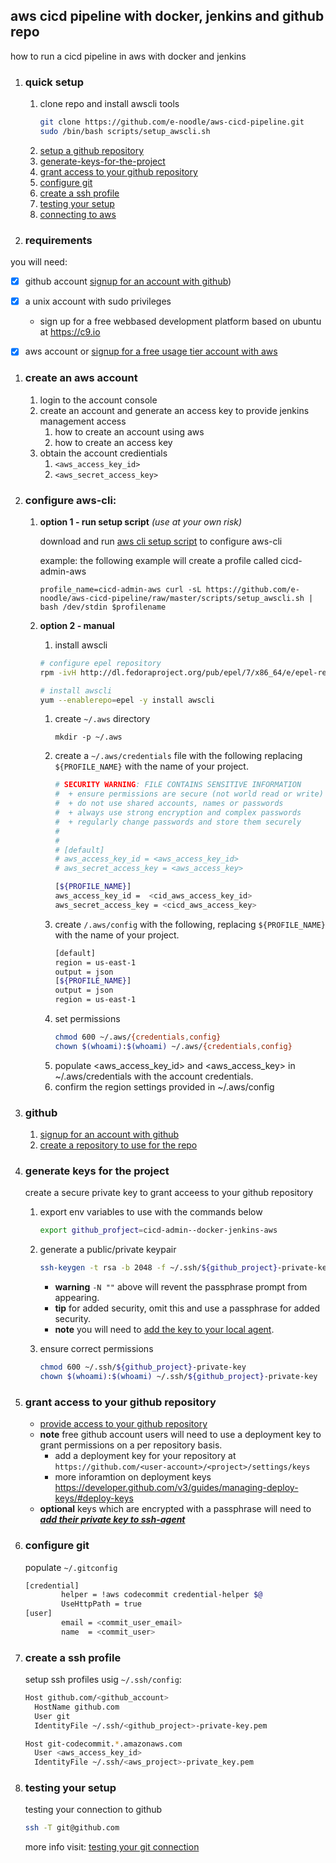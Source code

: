 

## aws cicd pipeline with docker, jenkins and github repo

how to run a cicd pipeline in aws with docker and jenkins

1. ### quick setup

   1. clone repo and install awscli tools
      ```bash
      git clone https://github.com/e-noodle/aws-cicd-pipeline.git
      sudo /bin/bash scripts/setup_awscli.sh
      ```
   1. [setup a github repository](#github)
   1. [generate-keys-for-the-project](#generate-keys-for-the-project)
   1. [grant access to your github repository](#grant-access-to-your-github-repository)
   1. [configure git](#configure-git)
   1. [create a ssh profile](#create-a-ssh-profile)
   1. [testing your setup](#testing-your-setup)
   1. [connecting to aws](#connecting-to-aws)
 

1. ### requirements

  you will need:
   
   - [x] github account [signup for an account with github](https://help.github.com/articles/signing-up-for-a-new-github-account/))
   - [x] a unix account with sudo privileges
      -  sign up for a free webbased development platform based on ubuntu at https://c9.io
   - [x] aws account or [signup for a free usage tier account with aws](https://aws.amazon.com/free/)
   


1. ### create an aws account

   1. login to the account console
   1. create an account and generate an access key to provide jenkins management access
      1. how to create an account using aws
      1. how to create an access key
   1. obtain the account credientials
      1. `<aws_access_key_id>`
      1. `<aws_secret_access_key>`



1. ### configure aws-cli:
       
   1. **option 1 - run setup script** *(use at your own risk)*
   
      download and run [aws cli setup script](scripts/setup_awscli.sh) to configure aws-cli
      
      example:
      the following example will create a profile called cicd-admin-aws
      ```
      profile_name=cicd-admin-aws curl -sL https://github.com/e-noodle/aws-cicd-pipeline/raw/master/scripts/setup_awscli.sh | bash /dev/stdin $profilename
      ```
   
   1. **option 2 - manual**

       1. install awscli
         
         ```bash
         # configure epel repository
         rpm -ivH http://dl.fedoraproject.org/pub/epel/7/x86_64/e/epel-release-7-9.noarch.rpm

         # install awscli
         yum --enablerepo=epel -y install awscli
         ```
         
      1. create `~/.aws` directory
         ```
         mkdir -p ~/.aws
         ```
      1. create a `~/.aws/credentials` file with the following replacing `${PROFILE_NAME}` with the name of your project.
         ```bash
         # SECURITY WARNING: FILE CONTAINS SENSITIVE INFORMATION
         #  + ensure permissions are secure (not world read or write)
         #  + do not use shared accounts, names or passwords
         #  + always use strong encryption and complex passwords
         #  + regularly change passwords and store them securely
         #
         #
         # [default]
         # aws_access_key_id = <aws_access_key_id>
         # aws_secret_access_key = <aws_access_key>
         
         [${PROFILE_NAME}]
         aws_access_key_id =  <cid_aws_access_key_id>
         aws_secret_access_key = <cicd_aws_access_key>
         ``` 
      1. create `/.aws/config` with the following, replacing `${PROFILE_NAME}` with the name of your project.
         ```bash
         [default]
         region = us-east-1
         output = json
         [${PROFILE_NAME}]
         output = json
         region = us-east-1
         ```
      1. set permissions
         ```bash
         chmod 600 ~/.aws/{credentials,config} 
         chown $(whoami):$(whoami) ~/.aws/{credentials,config}
         ```
      1. populate <aws_access_key_id>  and <aws_access_key> in ~/.aws/credentials with the account credentials.
      1. confirm the region settings provided in ~/.aws/config



1. ### github

   1. [signup for an account with github](https://help.github.com/articles/signing-up-for-a-new-github-account/)<br>
   1. [create a repository to use for the repo](https://help.github.com/articles/create-a-repo/)<br>




1. ### generate keys for the project

   create a secure private key to grant acceess to your github repository

   1. export env variables to use with the commands below
      ```bash
      export github_profject=cicd-admin--docker-jenkins-aws
      ```
   1. generate a public/private keypair
      ```bash
      ssh-keygen -t rsa -b 2048 -f ~/.ssh/${github_project}-private-key -N ""
      ```
         - **warning** `-N ""` above will revent the passphrase prompt from appearing.
         - **tip** for added security, omit this and use a passphrase for added security.
         - **note** you will need to [add the key to your local agent](https://help.github.com/articles/generating-a-new-ssh-key-and-adding-it-to-the-ssh-agent).

   1. ensure correct permissions
      ```bash
      chmod 600 ~/.ssh/${github_project}-private-key
      chown $(whoami):$(whoami) ~/.ssh/${github_project}-private-key
      ```




1. ### grant access to your github repository

      - [provide access to your github repository](https://help.github.com/articles/adding-a-new-ssh-key-to-your-github-account/)
      - **note** free github account users will need to use a deployment key to grant permissions on a per repository basis.
         - add a deployment key for your repository at `https://github.com/<user-account>/<project>/settings/keys`
         - more inforamtion on deployment keys 
           <br>https://developer.github.com/v3/guides/managing-deploy-keys/#deploy-keys
      - **optional** keys which are encrypted with a passphrase will need to [***add their private key to ssh-agent***](https://help.github.com/articles/generating-a-new-ssh-key-and-adding-it-to-the-ssh-agent)



1. ### configure git

   populate `~/.gitconfig`
   
   ```bash
   [credential]
           helper = !aws codecommit credential-helper $@
           UseHttpPath = true
   [user]
           email = <commit_user_email>
           name  = <commit_user>
   ```
   


1. ### create a ssh profile
   setup ssh profiles usig `~/.ssh/config`:

   ```bash
   Host github.com/<github_account>
     HostName github.com
     User git
     IdentityFile ~/.ssh/<github_project>-private-key.pem
   
   Host git-codecommit.*.amazonaws.com
     User <aws_access_key_id>
     IdentityFile ~/.ssh/<aws_project>-private_key.pem
   ```



1. ### testing your setup

   testing your connection to github
   ```bash
   ssh -T git@github.com
   ```
   more info visit: [testing your git connection](https://help.github.com/articles/testing-your-ssh-connection/)<br>
